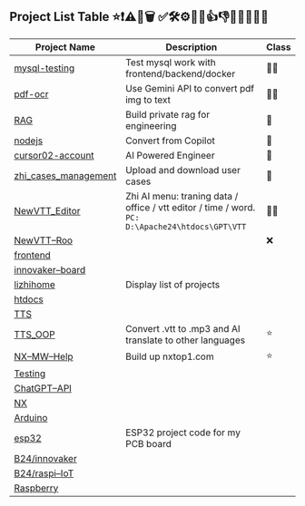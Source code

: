 ## Project List Table  ⭐❗⚠️📌🗑️ ✅🛠️⚙️👷‍♂️👍👎❌😀🔬👨‍💻

| Project Name | Description | Class | 
|--------------|-------------|--------|
| [mysql-testing](https://github.com/lizhihome/mysql-testing/tree/develop) | Test mysql work with frontend/backend/docker | 👷‍♂️ | |
| [pdf-ocr](https://github.com/lizhihome/pdf-ocr) | Use Gemini API to convert pdf img to text | 👷‍♂️ | |
| [RAG](https://github.com/lizhihome/RAG/tree/develop) |Build private rag for engineering   | 📌 |  |
| [nodejs](https://github.com/lizhihome/nodejs/tree/develop) | Convert from Copilot | 📌 | |
| [cursor02-account](https://github.com/lizhihome/cursor02-account/tree/merge-rag) | AI Powered Engineer | 📌 | |
| [zhi_cases_management](https://github.com/lizhihome/zhi_cases_management) | Upload and download user cases | 📌 | |
| [NewVTT_Editor](https://github.com/lizhihome/NewVTT_Editor/tree/zhi_AI_hub) | Zhi AI menu: traning data / office / vtt editor / time / word.<br>`PC: D:\Apache24\htdocs\GPT\VTT` | 👨‍💻 |  |
| [NewVTT–Roo](https://github.com/lizhihome/NewVTT–Roo) |  | ❌ | |
| [frontend](https://github.com/lizhihome/frontend) |  |  | |
| [innovaker–board](https://github.com/lizhihome/innovaker–board) |  |  | |
| [lizhihome](https://github.com/lizhihome/lizhihome) | Display list of projects  |  | |
| [htdocs](https://github.com/lizhihome/htdocs) |  |  | |
| [TTS](https://github.com/lizhihome/TTS) |  |  | |
| [TTS_OOP](https://github.com/lizhihome/TTS_OOP) | Convert .vtt to .mp3 and AI translate to other languages  | ⭐  | |
| [NX–MW–Help](https://github.com/lizhihome/NX–MW–Help) | Build up nxtop1.com |  ⭐  | |
| [Testing](https://github.com/lizhihome/Testing) |  |  | |
| [ChatGPT–API](https://github.com/lizhihome/ChatGPT–API) |  |  | |
| [NX](https://github.com/lizhihome/NX) |  |  | |
| [Arduino](https://github.com/lizhihome/Arduino) |  |  | |
| [esp32](https://github.com/lizhihome/esp32) | ESP32 project code for my PCB board |  | |
| [B24/innovaker](https://github.com/lizhihome/B24/innovaker) |  |  | |
| [B24/raspi–IoT](https://github.com/lizhihome/B24/raspi–IoT) |  |  | |
| [Raspberry](https://github.com/lizhihome/Raspberry) |  |  | |
